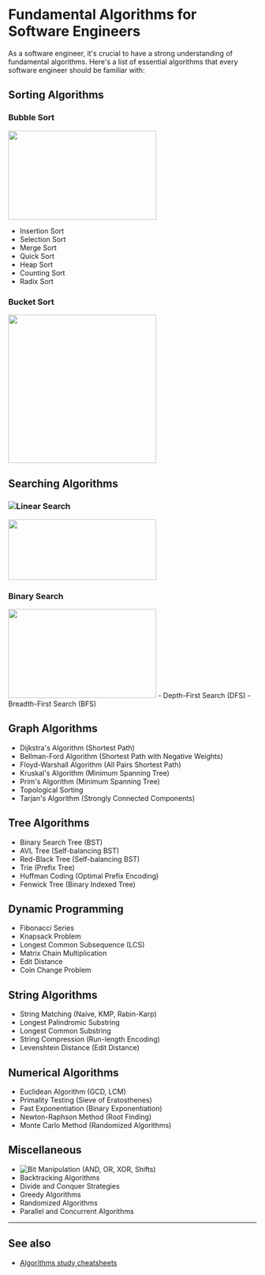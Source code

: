 # Fundamental Algorithms for Software Engineers

As a software engineer, it's crucial to have a strong understanding of fundamental algorithms. Here's a list of essential algorithms that every software engineer should be familiar with:

## Sorting Algorithms

### Bubble Sort
<img src="https://upload.wikimedia.org/wikipedia/commons/c/c8/Bubble-sort-example-300px.gif" width="300" height="180" />

- Insertion Sort
- Selection Sort
- Merge Sort
- Quick Sort
- Heap Sort
- Counting Sort
- Radix Sort

### Bucket Sort
<img src="https://media.geeksforgeeks.org/wp-content/uploads/20210224162956/ezgifcomgifmaker14.gif" width="300" height="300"/>

## Searching Algorithms

### ![Linear Search](https://github.com/unobatbayar/algorithms/blob/master/Algorithms/linear_search.ipynb)
<img src="https://sushrutkuchik.files.wordpress.com/2020/05/linear_search.gif" width="300" height="122"/>

### Binary Search
<img src="https://upload.wikimedia.org/wikipedia/commons/c/c1/Binary-search-work.gif" width="300" height="180" />
- Depth-First Search (DFS)
- Breadth-First Search (BFS)

## Graph Algorithms

- Dijkstra's Algorithm (Shortest Path)
- Bellman-Ford Algorithm (Shortest Path with Negative Weights)
- Floyd-Warshall Algorithm (All Pairs Shortest Path)
- Kruskal's Algorithm (Minimum Spanning Tree)
- Prim's Algorithm (Minimum Spanning Tree)
- Topological Sorting
- Tarjan's Algorithm (Strongly Connected Components)

## Tree Algorithms

- Binary Search Tree (BST)
- AVL Tree (Self-balancing BST)
- Red-Black Tree (Self-balancing BST)
- Trie (Prefix Tree)
- Huffman Coding (Optimal Prefix Encoding)
- Fenwick Tree (Binary Indexed Tree)

## Dynamic Programming

- Fibonacci Series
- Knapsack Problem
- Longest Common Subsequence (LCS)
- Matrix Chain Multiplication
- Edit Distance
- Coin Change Problem

## String Algorithms

- String Matching (Naive, KMP, Rabin-Karp)
- Longest Palindromic Substring
- Longest Common Substring
- String Compression (Run-length Encoding)
- Levenshtein Distance (Edit Distance)

## Numerical Algorithms

- Euclidean Algorithm (GCD, LCM)
- Primality Testing (Sieve of Eratosthenes)
- Fast Exponentiation (Binary Exponentiation)
- Newton-Raphson Method (Root Finding)
- Monte Carlo Method (Randomized Algorithms)

## Miscellaneous

- ![Bit Manipulation (AND, OR, XOR, Shifts)](https://realpython.com/python-bitwise-operators/)
- Backtracking Algorithms
- Divide and Conquer Strategies
- Greedy Algorithms
- Randomized Algorithms
- Parallel and Concurrent Algorithms

---

## See also

- [Algorithms study cheatsheets](https://www.techinterviewhandbook.org/algorithms/study-cheatsheet/)
